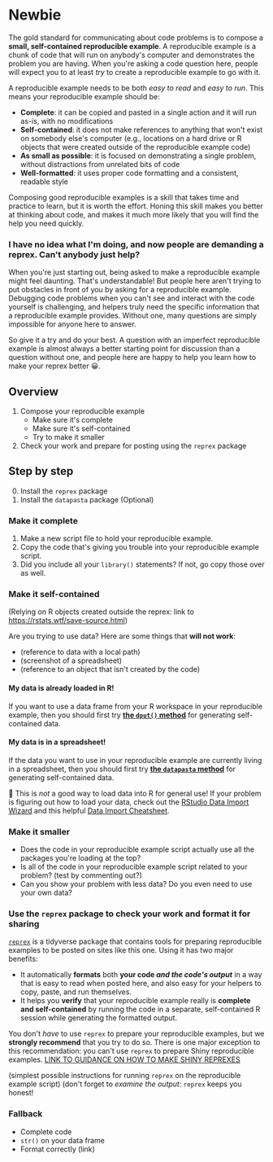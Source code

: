 # Newbie

The gold standard for communicating about code problems is to compose a **small, self-contained reproducible example**. A reproducible example is a chunk of code that will run on anybody's computer and demonstrates the problem you are having. When you're asking a code question here, people will expect you to at least _try_ to create a reproducible example to go with it.

A reproducible example needs to be both *easy to read* and *easy to run*. This means your reproducible example should be:

- **Complete**: it can be copied and pasted in a single action and it will run as-is, with no modifications
- **Self-contained**: it does not make references to anything that won't exist on somebody else's computer (e.g., locations on a hard drive or R objects that were created outside of the reproducible example code)
- **As small as possible**: it is focused on demonstrating a single problem, without distractions from unrelated bits of code
- **Well-formatted**: it uses proper code formatting and a consistent, readable style

Composing good reproducible examples is a skill that takes time and practice to learn, but it is worth the effort. Honing this skill makes you better at thinking about code, and makes it much more likely that you will find the help you need quickly.

### I have no idea what I'm doing, and now people are demanding a reprex. Can't anybody just help?

When you're just starting out, being asked to make a reproducible example might feel daunting. That's understandable! But people here aren't trying to put obstacles in front of you by asking for a reproducible example. Debugging code problems when you can't see and interact with the code yourself is challenging, and helpers truly need the specific information that a reproducible example provides. Without one, many questions are simply impossible for anyone here to answer.

So give it a try and do your best. A question with an imperfect reproducible example is almost always a better starting point for discussion than a question without one, and people here are happy to help you learn how to make your reprex better :grinning:.

## Overview

1. Compose your reproducible example
   - Make sure it's complete
   - Make sure it's self-contained
   - Try to make it smaller
2. Check your work and prepare for posting using the `reprex` package

## Step by step

0. Install the `reprex` package
1. Install the `datapasta` package (Optional)

### Make it complete

1. Make a new script file to hold your reproducible example.
2. Copy the code that's giving you trouble into your reproducible example script.
3. Did you include all your `library()` statements? If not, go copy those over as well.

### Make it self-contained

(Relying on R objects created outside the reprex: link to https://rstats.wtf/save-source.html)

Are you trying to use data? Here are some things that **will not work**:

- (reference to data with a local path)
- (screenshot of a spreadsheet)
- (reference to an object that isn't created by the code)

#### My data is already loaded in R!

If you want to use a data frame from your R workspace in your reproducible example, then you should first try [**the `dput()` method**]() for generating self-contained data.

#### My data is in a spreadsheet!

If the data you want to use in your reproducible example are currently living in a spreadsheet, then you should first try [**the `datapasta` method**]() for generating self-contained data.

:stop_sign: This is _not_ a good way to load data into R for general use! If your problem is figuring out how to load your data, check out the [RStudio Data Import Wizard](https://support.rstudio.com/hc/en-us/articles/218611977-Importing-Data-with-RStudio)
 and this helpful [Data Import Cheatsheet](https://resources.rstudio.com/rstudio-developed/data-import).

### Make it smaller

- Does the code in your reproducible example script actually use all the packages you're loading at the top?
- Is all of the code in your reproducible example script related to your problem? (test by commenting out?)
- Can you show your problem with less data? Do you even need to use your own data?

### Use the `reprex` package to check your work and format it for sharing

[`reprex`](https://reprex.tidyverse.org/) is a tidyverse package that contains tools for preparing reproducible examples to be posted on sites like this one. Using it has two major benefits:

- It automatically **formats** both **your code _and the code's output_** in a way that is easy to read when posted here, and also easy for your helpers to copy, paste, and run themselves.
- It helps you **verify** that your reproducible example really is **complete and self-contained** by running the code in a separate, self-contained R session while generating the formatted output.

You don't *have* to use `reprex` to prepare your reproducible examples, but we **strongly recommend** that you try to do so. There is one major exception to this recommendation: you can't use `reprex` to prepare Shiny reproducible examples. [LINK TO GUIDANCE ON HOW TO MAKE SHINY REPREXES]()

(simplest possible instructions for running `reprex` on the reproducible example script)
(don't forget to *examine the output*: `reprex` keeps you honest!

### Fallback

- Complete code
- `str()` on your data frame
- Format correctly (link)
<!--stackedit_data:
eyJoaXN0b3J5IjpbNzYxOTI3MjA1LDEwMjM4MDAzMTYsLTE3Nz
A5NTMyMjQsODE4NTA3ODczLC02NDA1MTU0OThdfQ==
-->